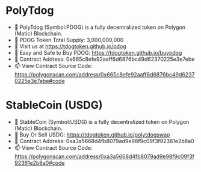 # PolyTdog
- 👋 PolyTdog (Symbol:PDOG) is a fully decentralized token on Polygon (Matic) Blockchain.
- 👀 PDOG Token Total Supply: 3,000,000,000
- 🌱 Visit us at https://tdogtoken.github.io/pdog
- 👋 Easy and Safe to Buy PDOG: https://tdogtoken.github.io/buypdog
- 💞️ Contract Address: 0x665c8efe92aaff6d6876bc49d62370225e3e7ebe
- 📫 View Contract Source Code: https://polygonscan.com/address/0x665c8efe92aaff6d6876bc49d62370225e3e7ebe#code

# StableCoin (USDG)
- 👋 StableCoin (Symbol:USDG) is a fully decentralized token on Polygon (Matic) Blockchain.
- 🌱 Buy Or Sell USDG: https://tdogtoken.github.io/polytdogswap
- 💞️ Contract Address: 0xa3a5668d4fb8079ad9e98f9c09f3f92361e2b8a0
- 📫 View Contract Source Code: https://polygonscan.com/address/0xa3a5668d4fb8079ad9e98f9c09f3f92361e2b8a0#code
